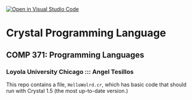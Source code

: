 [![Open in Visual Studio Code](https://classroom.github.com/assets/open-in-vscode-c66648af7eb3fe8bc4f294546bfd86ef473780cde1dea487d3c4ff354943c9ae.svg)](https://classroom.github.com/online_ide?assignment_repo_id=8652973&assignment_repo_type=AssignmentRepo)
# Crystal Programming Language
## COMP 371: Programming Languages
### Loyola University Chicago ::: Angel Tesillos
This repo contains a file, `HelloWolrd.cr`, which has basic code that should run with Crystal 1.5 (the most up-to-date version.)